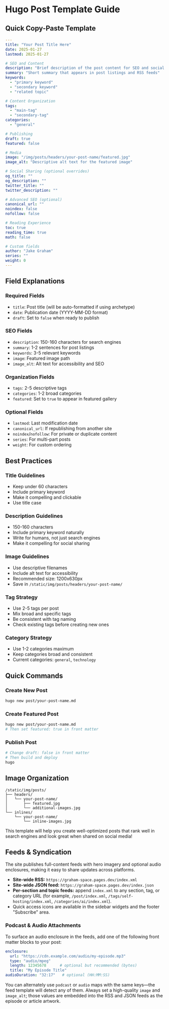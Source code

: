 # Hugo Post Template Guide

## Quick Copy-Paste Template

```yaml
---
title: "Your Post Title Here"
date: 2025-01-27
lastmod: 2025-01-27

# SEO and Content
description: "Brief description of the post content for SEO and social sharing"
summary: "Short summary that appears in post listings and RSS feeds"
keywords: 
  - "primary keyword"
  - "secondary keyword"
  - "related topic"

# Content Organization
tags:
  - "main-tag"
  - "secondary-tag"
categories:
  - "general"

# Publishing
draft: true
featured: false

# Media
image: "/img/posts/headers/your-post-name/featured.jpg"
image_alt: "Descriptive alt text for the featured image"

# Social Sharing (optional overrides)
og_title: ""
og_description: ""
twitter_title: ""
twitter_description: ""

# Advanced SEO (optional)
canonical_url: ""
noindex: false
nofollow: false

# Reading Experience
toc: true
reading_time: true
math: false

# Custom fields
author: "Jake Graham"
series: ""
weight: 0
---
```

## Field Explanations

### **Required Fields**
- `title`: Post title (will be auto-formatted if using archetype)
- `date`: Publication date (YYYY-MM-DD format)
- `draft`: Set to `false` when ready to publish

### **SEO Fields**
- `description`: 150-160 characters for search engines
- `summary`: 1-2 sentences for post listings
- `keywords`: 3-5 relevant keywords
- `image`: Featured image path
- `image_alt`: Alt text for accessibility and SEO

### **Organization Fields**
- `tags`: 2-5 descriptive tags
- `categories`: 1-2 broad categories
- `featured`: Set to `true` to appear in featured gallery

### **Optional Fields**
- `lastmod`: Last modification date
- `canonical_url`: If republishing from another site
- `noindex`/`nofollow`: For private or duplicate content
- `series`: For multi-part posts
- `weight`: For custom ordering

## Best Practices

### **Title Guidelines**
- Keep under 60 characters
- Include primary keyword
- Make it compelling and clickable
- Use title case

### **Description Guidelines**
- 150-160 characters
- Include primary keyword naturally
- Write for humans, not just search engines
- Make it compelling for social sharing

### **Image Guidelines**
- Use descriptive filenames
- Include alt text for accessibility
- Recommended size: 1200x630px
- Save in `/static/img/posts/headers/your-post-name/`

### **Tag Strategy**
- Use 2-5 tags per post
- Mix broad and specific tags
- Be consistent with tag naming
- Check existing tags before creating new ones

### **Category Strategy**
- Use 1-2 categories maximum
- Keep categories broad and consistent
- Current categories: `general`, `technology`

## Quick Commands

### **Create New Post**
```bash
hugo new post/your-post-name.md
```

### **Create Featured Post**
```bash
hugo new post/your-post-name.md
# Then set featured: true in front matter
```

### **Publish Post**
```bash
# Change draft: false in front matter
# Then build and deploy
hugo
```

## Image Organization

```
/static/img/posts/
├── headers/
│   └── your-post-name/
│       ├── featured.jpg
│       └── additional-images.jpg
└── inlines/
    └── your-post-name/
        └── inline-images.jpg
```

This template will help you create well-optimized posts that rank well in search engines and look great when shared on social media!

## Feeds & Syndication

The site publishes full-content feeds with hero imagery and optional audio enclosures, making it easy to share updates across platforms.

- **Site-wide RSS:** `https://graham-space.pages.dev/index.xml`
- **Site-wide JSON feed:** `https://graham-space.pages.dev/index.json`
- **Per-section and topic feeds:** append `index.xml` to any section, tag, or category URL (for example, `/post/index.xml`, `/tags/self-hosting/index.xml`, `/categories/ai/index.xml`).
- Quick access icons are available in the sidebar widgets and the footer "Subscribe" area.

### Podcast & Audio Attachments

To surface an audio enclosure in the feeds, add one of the following front matter blocks to your post:

```yaml
enclosure:
  url: "https://cdn.example.com/audio/my-episode.mp3"
  type: "audio/mpeg"
  length: 12345678      # optional but recommended (bytes)
  title: "My Episode Title"
audioDuration: "32:17"   # optional (HH:MM:SS)
```

You can alternately use `podcast` or `audio` maps with the same keys—the feed template will detect any of them. Always set a high-quality `image` and `image_alt`; those values are embedded into the RSS and JSON feeds as the episode or article artwork.
